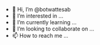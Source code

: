 - 👋 Hi, I’m @botwattesab
- 👀 I’m interested in ...
- 🌱 I’m currently learning ...
- 💞️ I’m looking to collaborate on ...
- 📫 How to reach me ...

<!---
botwattesab/botwattesab is a ✨ special ✨ repository because its `README.md` (this file) appears on your GitHub profile.
You can click the Preview link to take a look at your changes.
--->
